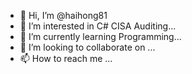 - 👋 Hi, I’m @haihong81
- 👀 I’m interested in C# CISA Auditing...
- 🌱 I’m currently learning Programming...
- 💞️ I’m looking to collaborate on ...
- 📫 How to reach me ...

<!---
haihong81/haihong81 is a ✨ special ✨ repository because its `README.md` (this file) appears on your GitHub profile.
You can click the Preview link to take a look at your changes.
--->
